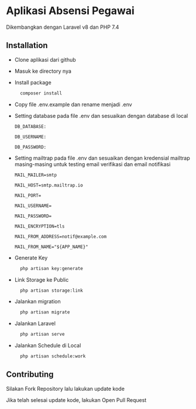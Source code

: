 # Aplikasi Absensi Pegawai

Dikembangkan dengan Laravel v8 dan PHP 7.4

## Installation

-   Clone aplikasi dari github

-   Masuk ke directory nya

-   Install package

    ```bash
      composer install
    ```

-   Copy file .env.example dan rename menjadi .env

-   Setting database pada file .env dan sesuaikan dengan database di local

    `DB_DATABASE:`

    `DB_USERNAME:`

    `DB_PASSWORD:`

-   Setting mailtrap pada file .env dan sesuaikan dengan kredensial mailtrap masing-masing untuk testing email verifikasi dan email notifikasi

    `MAIL_MAILER=smtp`

    `MAIL_HOST=smtp.mailtrap.io`

    `MAIL_PORT=`

    `MAIL_USERNAME=`

    `MAIL_PASSWORD=`

    `MAIL_ENCRYPTION=tls`

    `MAIL_FROM_ADDRESS=notif@example.com`
    
    `MAIL_FROM_NAME="${APP_NAME}"`

-   Generate Key

    ```bash
      php artisan key:generate
    ```

-   Link Storage ke Public

    ```bash
      php artisan storage:link
    ```

-   Jalankan migration

    ```bash
      php artisan migrate
    ```

-   Jalankan Laravel

    ```bash
      php artisan serve
    ```

-   Jalankan Schedule di Local

    ```bash
      php artisan schedule:work
    ```

## Contributing

Silakan Fork Repository lalu lakukan update kode

Jika telah selesai update kode, lakukan Open Pull Request

